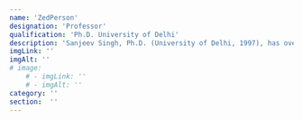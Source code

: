 ```yaml
---
name: 'ZedPerson'
designation: 'Professor'
qualification: 'Ph.D. University of Delhi'
description: 'Sanjeev Singh, Ph.D. (University of Delhi, 1997), has over 20 years of experience teaching M.Sc. Informatics and specializes in networks, security, and communication technologies, with 70+ research publications.'
imgLink: ''
imgAlt: ''
# image: 
    # - imgLink: ''
    # - imgAlt: ''
category: ''
section:  ''
---
```

 
 <!-- {personel.compiledContent()} -->
 <!-- [//]: This area contains content to be added in the document as md/html -->